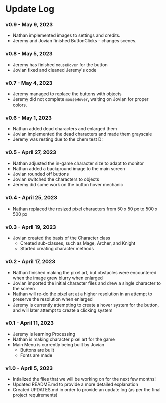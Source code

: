 # Update Log

### **v0.9** - May 9, 2023
- Nathan implemented images to settings and credits.
- Jeremy and Jovian finished ButtonClicks - changes scenes. 

### **v0.8** - May 5, 2023
- Jeremy has finished `mouseHover` for the button
- Jovian fixed and cleaned Jeremy's code

### **v0.7** - May 4, 2023
- Jeremy managed to replace the buttons with objects
- Jeremy did not complete `mouseHover`, waiting on Jovian for proper colors.

### **v0.6** - May 1, 2023
- Nathan added dead characters and enlarged them
- Jovian implemented the dead characters and made them grayscale
- Jeremy was resting due to the chem test D:

### **v0.5** - April 27, 2023
- Nathan adjusted the in-game character size to adapt to monitor
- Nathan added a background image to the main screen
- Jovian rounded off buttons
- Jovian switched the characters to objects
- Jeremy did some work on the button hover mechanic

### **v0.4** - April 25, 2023
- Nathan replaced the resized pixel characters from 50 x 50 px to 500 x 500 px

### **v0.3** - April 19, 2023
- Jovian created the basis of the Character class
  - Created sub-classes, such as Mage, Archer, and Knight
  - Started creating character methods

### **v0.2** - April 17, 2023
- Nathan finished making the pixel art, but obstacles were encountered when the image grew blurry when enlarged
- Jovian imported the initial character files and drew a single character to the screen
- Nathan will re-do the pixel art at a higher resolution in an attempt to preserve the resolution when enlarged
- Jeremy is currently attempting to create a hover system for the button, and will later attempt to create a clicking system

### **v0.1** - April 11, 2023
- Jeremy is learning Processing
- Nathan is making character pixel art for the game
- Main Menu is currently being built by Jovian
  - Buttons are built
  - Fonts are made

### **v1.0** - April 5, 2023
- Intialized the files that we will be working on for the next few months!
- Updated README.md to provide a more detailed explanation
- Created UPDATES.md in order to provide an update log (as per the final project requirements)
